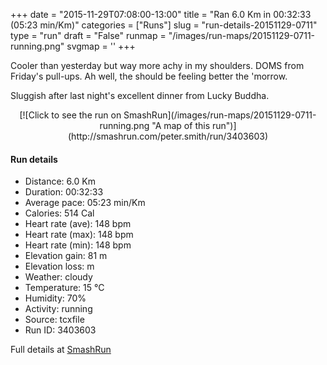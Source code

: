 +++
date = "2015-11-29T07:08:00-13:00"
title = "Ran 6.0 Km in 00:32:33 (05:23 min/Km)"
categories = ["Runs"]
slug = "run-details-20151129-0711"
type = "run"
draft = "False"
runmap = "/images/run-maps/20151129-0711-running.png"
svgmap = '<polyline points="91 48, 94 45, 97 33, 95 33, 93 32, 85 30, 68 37, 65 36, 57 44, 36 60, 34 61, 7 70, 1 66, 0 63, 27 45, 49 32, 63 39, 82 32, 87 31, 94 33, 99 33, 100 34, 97 36, 93 45">'
+++

Cooler than yesterday but way more achy in my shoulders. DOMS from Friday's pull-ups. Ah well, the should be feeling better the 'morrow. 

Sluggish after last night's excellent dinner from Lucky Buddha. 


<!--more-->

<center>
[![Click to see the run on SmashRun](/images/run-maps/20151129-0711-running.png "A map of this run")](http://smashrun.com/peter.smith/run/3403603)
</center>

#### Run details

* Distance: 6.0 Km
* Duration: 00:32:33
* Average pace: 05:23 min/Km
* Calories: 514 Cal
* Heart rate (ave): 148 bpm
* Heart rate (max): 148 bpm
* Heart rate (min): 148 bpm
* Elevation gain: 81 m
* Elevation loss:  m
* Weather: cloudy
* Temperature: 15 &deg;C
* Humidity: 70%
* Activity: running
* Source: tcxfile
* Run ID: 3403603

Full details at [SmashRun](http://smashrun.com/peter.smith/run/3403603)